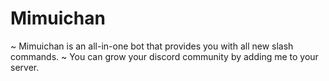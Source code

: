 # Mimuichan
~ Mimuichan is an all-in-one bot that provides you with all new slash commands. ~ You can grow your discord community by adding me to your server.
